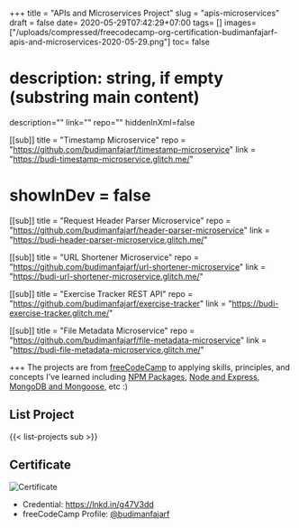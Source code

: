 +++
title = "APIs and Microservices Project"
slug = "apis-microservices"
draft = false
date= 2020-05-29T07:42:29+07:00
tags= []
images=["/uploads/compressed/freecodecamp-org-certification-budimanfajarf-apis-and-microservices-2020-05-29.png"]
toc= false
# description: string, if empty (substring main content)
description=""
link=""
repo=""
hiddenInXml=false

[[sub]]
title = "Timestamp Microservice"
repo = "https://github.com/budimanfajarf/timestamp-microservice"
link = "https://budi-timestamp-microservice.glitch.me/"
# showInDev = false

[[sub]]
title = "Request Header Parser Microservice"
repo = "https://github.com/budimanfajarf/header-parser-microservice"
link = "https://budi-header-parser-microservice.glitch.me/"

[[sub]]
title = "URL Shortener Microservice"
repo = "https://github.com/budimanfajarf/url-shortener-microservice"
link = "https://budi-url-shortener-microservice.glitch.me/"

[[sub]]
title = "Exercise Tracker REST API"
repo = "https://github.com/budimanfajarf/exercise-tracker"
link = "https://budi-exercise-tracker.glitch.me/"

[[sub]]
title = "File Metadata Microservice"
repo = "https://github.com/budimanfajarf/file-metadata-microservice"
link = "https://budi-file-metadata-microservice.glitch.me/"

+++
The projects are from [freeCodeCamp](https://www.freecodecamp.org/ "freeCodeCamp") to applying skills, principles, and concepts I've learned including [NPM Packages](https://github.com/budimanfajarf/packages-npm "Repo Managing Packages with NPM"), [Node and Express](https://github.com/budimanfajarf/node-express "Repo Basic Node and Express"), [MongoDB and Mongoose](https://github.com/budimanfajarf/mongo-mongoose "Repo MongoDB and Mongoose"), etc :)

## List Project

{{< list-projects sub >}}

## Certificate

![Certificate](/uploads/compressed/freecodecamp-org-certification-budimanfajarf-apis-and-microservices-2020-05-29.png)

* Credential: https://lnkd.in/g47V3dd 
* freeCodeCamp Profile: [@budimanfajarf](https://www.freecodecamp.org/budimanfajarf)